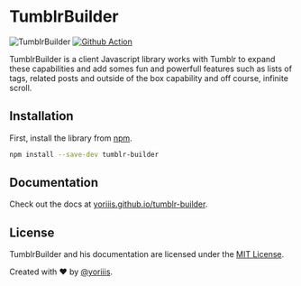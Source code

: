 # TumblrBuilder

![TumblrBuilder](https://img.shields.io/badge/tumblr-v2.0.0-546e7a.svg?style=for-the-badge) [![Github Action](https://img.shields.io/github/workflow/status/yoriiis/tumblr/CI/develop?style=for-the-badge)](https://gitlab.com/yoriiis/tumblr/pipelines)

TumblrBuilder is a client Javascript library works with Tumblr to expand these capabilities and add somes fun and powerfull features such as lists of tags, related posts and outside of the box capability and off course, infinite scroll.

## Installation

First, install the library from [npm](https://www.npmjs.com/package/tumblr-builder).

```bash
npm install --save-dev tumblr-builder
```

## Documentation

Check out the docs at [yoriiis.github.io/tumblr-builder](https://yoriiis.github.io/tumblr-builder).

## License

TumblrBuilder and his documentation are licensed under the [MIT License](http://opensource.org/licenses/MIT).

Created with ♥ by [@yoriiis](http://github.com/yoriiis).
